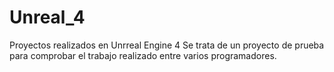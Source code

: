 # Unreal_4
Proyectos realizados en Unrreal Engine 4
Se trata de un proyecto de prueba para comprobar el trabajo realizado entre varios programadores.
